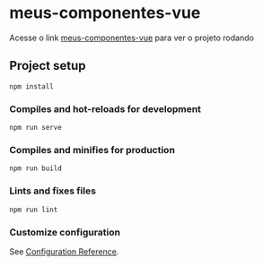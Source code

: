 # meus-componentes-vue

Acesse o link  <a href="https://lucasmdc.github.io/meus-componentes-vue/" target="_blank">meus-componentes-vue</a> para ver o projeto rodando

## Project setup
```
npm install
```

### Compiles and hot-reloads for development
```
npm run serve
```

### Compiles and minifies for production
```
npm run build
```

### Lints and fixes files
```
npm run lint
```

### Customize configuration
See [Configuration Reference](https://cli.vuejs.org/config/).
